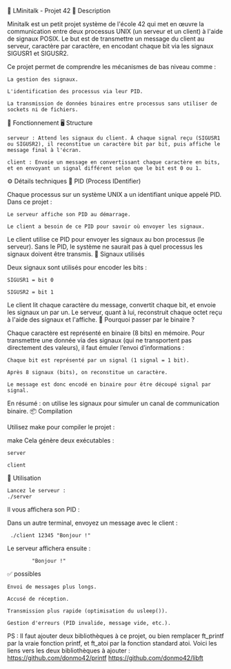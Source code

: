 🧠 LMinitalk - Projet 42
📝 Description

Minitalk est un petit projet système de l'école 42 qui met en œuvre la communication entre deux processus UNIX (un serveur et un client) à l'aide de signaux POSIX. Le but est de transmettre un message du client au serveur, caractère par caractère, en encodant chaque bit via les signaux SIGUSR1 et SIGUSR2.

Ce projet permet de comprendre les mécanismes de bas niveau comme :

    La gestion des signaux.

    L'identification des processus via leur PID.

    La transmission de données binaires entre processus sans utiliser de sockets ni de fichiers.

🔧 Fonctionnement
🖥️ Structure

    serveur : Attend les signaux du client. À chaque signal reçu (SIGUSR1 ou SIGUSR2), il reconstitue un caractère bit par bit, puis affiche le message final à l'écran.

    client : Envoie un message en convertissant chaque caractère en bits, et en envoyant un signal différent selon que le bit est 0 ou 1.

⚙️ Détails techniques
📌 PID (Process IDentifier)

Chaque processus sur un système UNIX a un identifiant unique appelé PID.
Dans ce projet :

    Le serveur affiche son PID au démarrage.

    Le client a besoin de ce PID pour savoir où envoyer les signaux.

Le client utilise ce PID pour envoyer les signaux au bon processus (le serveur). Sans le PID, le système ne saurait pas à quel processus les signaux doivent être transmis.
📡 Signaux utilisés

Deux signaux sont utilisés pour encoder les bits :

    SIGUSR1 = bit 0

    SIGUSR2 = bit 1

Le client lit chaque caractère du message, convertit chaque bit, et envoie les signaux un par un. Le serveur, quant à lui, reconstruit chaque octet reçu à l'aide des signaux et l'affiche.
🔐 Pourquoi passer par le binaire ?

Chaque caractère est représenté en binaire (8 bits) en mémoire.
Pour transmettre une donnée via des signaux (qui ne transportent pas directement des valeurs), il faut émuler l’envoi d’informations :

    Chaque bit est représenté par un signal (1 signal = 1 bit).

    Après 8 signaux (bits), on reconstitue un caractère.

    Le message est donc encodé en binaire pour être découpé signal par signal.

En résumé : on utilise les signaux pour simuler un canal de communication binaire.
📦 Compilation

Utilisez make pour compiler le projet :

make
Cela génère deux exécutables :

    server

    client
🚀 Utilisation

    Lancez le serveur :
    ./server
Il vous affichera son PID :

Dans un autre terminal, envoyez un message avec le client :

     ./client 12345 "Bonjour !"
Le serveur affichera ensuite :

            "Bonjour !"
✅  possibles

    Envoi de messages plus longs.

    Accusé de réception.

    Transmission plus rapide (optimisation du usleep()).

    Gestion d'erreurs (PID invalide, message vide, etc.).

PS : Il faut ajouter deux bibliothèques à ce projet, ou bien remplacer ft_printf par la vraie fonction printf, et ft_atoi par la fonction standard atoi.
Voici les liens vers les deux bibliothèques à ajouter : 
https://github.com/donmo42/printf
https://github.com/donmo42/libft
